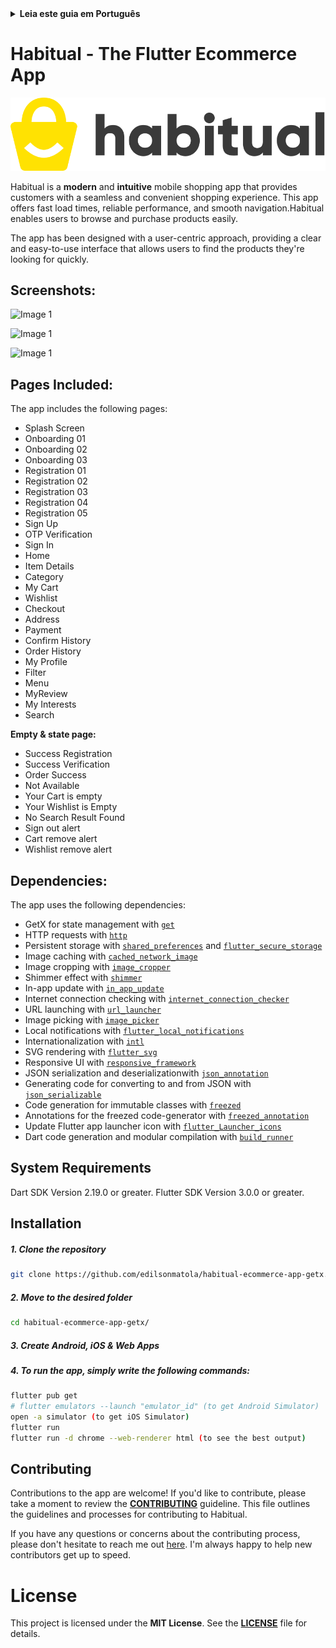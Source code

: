 <details>
<summary>
<strong> Leia este guia em Português </strong>
</summary>
    <ul>
        <li><a href="./README-PT-BR.md"> Português </a></li>
    </ul>

</details>

# **Habitual - The Flutter Ecommerce App**

![Habitual-Logo](.github/images/images/logo/habitual-logo.png)

Habitual is a **modern** and **intuitive** mobile shopping app that provides customers with a seamless and convenient shopping experience. This app offers fast load times, reliable performance, and smooth navigation.Habitual enables users to browse and purchase products easily.

The app has been designed with a user-centric approach, providing a clear and easy-to-use interface that allows users to find the products they're looking for quickly.

<!-- Whether you're a shopper looking for a modern and reliable mobile shopping app, or a developer looking for a high-quality Flutter project to collaborate on, Habitual has everything you need. Download it today and experience the future of mobile shopping! -->

## **Screenshots:**

![Image 1]()

![Image 1]()

![Image 1]()

## **Pages Included:**

The app includes the following pages:

- Splash Screen
- Onboarding 01
- Onboarding 02
- Onboarding 03
- Registration 01
- Registration 02
- Registration 03
- Registration 04
- Registration 05
- Sign Up
- OTP Verification
- Sign In
- Home
- Item Details
- Category
- My Cart
- Wishlist
- Checkout
- Address
- Payment
- Confirm History
- Order History
- My Profile
- Filter
- Menu
- MyReview
- My Interests
- Search

**Empty & state page:**

- Success Registration
- Success Verification
- Order Success
- Not Available
- Your Cart is empty
- Your Wishlist is Empty
- No Search Result Found
- Sign out alert
- Cart remove alert
- Wishlist remove alert

## **Dependencies:**

The app uses the following dependencies:

- GetX for state management with [`get`](<[https](https://pub.dev/packages/get)>)
- HTTP requests with [`http`](https://pub.dev/packages/http)
- Persistent storage with [`shared_preferences`](https://pub.dev/packages/shared_preferences) and [`flutter_secure_storage`](https://pub.dev/packages/shared_preferences)
- Image caching with [`cached_network_image`](https://pub.dev/packages/cached_network_image)
- Image cropping with [`image_cropper`](https://pub.dev/packages/image_cropper)
- Shimmer effect with [`shimmer`](https://pub.dev/packages/shimmer)
- In-app update with [`in_app_update`](https://pub.dev/packages/in_app_update)
- Internet connection checking with [`internet_connection_checker`](https://pub.dev/packages/internet_connection_checker)
- URL launching with [`url_launcher`](https://pub.dev/packages/url_launcher)
- Image picking with [`image_picker`](https://pub.dev/packages/image_picker)
- Local notifications with [`flutter_local_notifications`](https://pub.dev/packages/flutter_local_notifications)
- Internationalization with [`intl`](https://pub.dev/packages/intl)
- SVG rendering with [`flutter_svg`](https://pub.dev/packages/flutter_svg)
- Responsive UI with [`responsive_framework`](https://pub.dev/packages/responsive_framework)
- JSON serialization and deserializationwith [`json_annotation`](https://pub.dev/packages/json_annotation)
- Generating code for converting to and from JSON with [`json_serializable`](https://pub.dev/packages/json_serializable)
- Code generation for immutable classes with [`freezed`](https://pub.dev/packages/freezed)
- Annotations for the freezed code-generator with [`freezed_annotation`](https://pub.dev/packages/freezed_annotation)
- Update Flutter app launcher icon with [`flutter_Launcher_icons`](https://pub.dev/packages/flutter_launcher_icons)
- Dart code generation and modular compilation with [`build_runner`](https://pub.dev/packages/build_runner)

## **System Requirements**

Dart SDK Version 2.19.0 or greater.
Flutter SDK Version 3.0.0 or greater.

## **Installation**

##### 1. Clone the repository

```bash
git clone https://github.com/edilsonmatola/habitual-ecommerce-app-getx.git
```

##### 2. Move to the desired folder

```bash
cd habitual-ecommerce-app-getx/
```

##### 3. Create Android, iOS & Web Apps

##### 4. To run the app, simply write the following commands:

```bash
flutter pub get
# flutter emulators --launch "emulator_id" (to get Android Simulator)
open -a simulator (to get iOS Simulator)
flutter run
flutter run -d chrome --web-renderer html (to see the best output)
```

## **Contributing**

Contributions to the app are welcome! If you'd like to contribute, please take a moment to review the **[CONTRIBUTING](./CONTRIBUTING.md)** guideline. This file outlines the guidelines and processes for contributing to Habitual.

If you have any questions or concerns about the contributing process, please don't hesitate to reach me out [here](https://github.com/edilsonmatola/habitual-ecommerce-getx/issues). I'm always happy to help new contributors get up to speed.

# **License**

This project is licensed under the **MIT License**. See the **[LICENSE](./LICENSE)** file for details.
